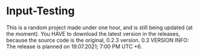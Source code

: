 # Input-Testing
This is a random project made under one hour, and is still being updated (at the moment).
You HAVE to download the latest version in the releases, because the source code is the original, 0.2.3 version. 
0.3 VERSION INFO: The release is planned on 19.07.2021; 7:00 PM UTC +6.
